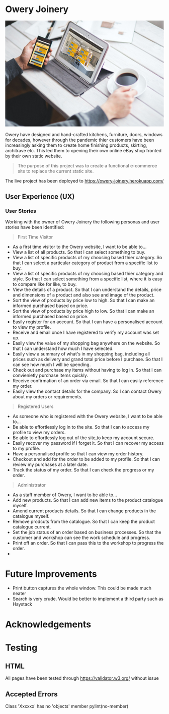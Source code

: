 # Owery Joinery

<img src="readme_images/mockup-header.jpg" style="margin: 0;">

Owery have designed and hand-crafted kitchens, furniture, doors, windows for decades, however through the pandemic thier customers have been increasingly asking them to create home finishing products, skirting, architrave etc. This led them to opening their own online eBay shop fronted by their own static website.

>
> The purpose of this project was to create a functional e-commerce site to replace the current static site.
>


The live project has been deployed to https://owery-joinery.herokuapp.com/

## User Experience (UX)

### User Stories

Working with the owner of Owery Joinery the following personas and user stories have been identified:

>
> First Time Visitor
>

- As a first time visitor to the Owery website, I want to be able to…
 - View a list of all products. So that I can select something to buy.
 - View a list of specific products of my choosing based thier category. So that I can select a particular category of product from a specific list to buy.
 - View a list of specific products of my choosing based thier category and style. So that I can select something from a specific list, where it is easy to compare like for like, to buy.
 - View the details of a product. So that I can understand the details, price and dimensions of a product and also see and image of the product.
 - Sort the view of products by price low to high. So that I can make an informed purchased based on price.
 - Sort the view of products by price high to low. So that I can make an informed purchased based on price.
 - Easily register for an account. So that I can have a personalised account to view my profile.
 - Receive and email once I have registered to verify my account was set up.
 - Easily view the value of my shopping bag anywhere on the website. So that I can understand how much I have selected.
 - Easily view a summary of what's in my shopping bag, including all prices such as delivery and grand total price before I purchase. So that I can see how much I will be spending.
 - Check out and purchase my items without having to log in. So that I can convienietly purchase items quickly.
 - Receive confirmation of an order via email. So that I can easily reference my order.
 - Easily view the contact details for the company. So I can contact Owery about my orders or requirements.

>
> Registered Users
>
- As someone who is registered with the Owery website, I want to be able to…
 - Be able to effortlessly log in to the site. So that I can to access my profile to view my orders.
 - Be able to effortlessly log out of the site,to keep my account secure.
 - Easily recover my password if I forget it. So that I can recover my access to my profile.
 - Have a personalised profile so that I can view my order history.
 - Checkout and add for the order to be added to my profile. So that I can review my purchases at a later date.
 - Track the status of my order. So that I can check the progress or my order.
    
>
> Administrator
>
- As a staff member of Owery, I want to be able to...
 - Add new products. So that I can add new items to the product catalogue myself.
 - Amend current products details. So that I can change products in the catalogue myself.
 - Remove prodcuts from the catalogue. So that I can keep the product catalogue current.
 - Set the job status of an order based on business processes. So that the customer and workshop can see the work schedule and progress.
 - Print off an order. So that I can pass this to the workshop to progress the order.
 - 

# Future Improvements
- Print button captures the whole window. This could be made much neater
- Search is very crude. Would be better to implement a third party such as Haystack

# Acknowledgements

# Testing
## HTML
All pages have been tested through https://validator.w3.org/ without issue

## Accepted Errors
Class 'Xxxxxx' has no 'objects' member pylint(no-member)

